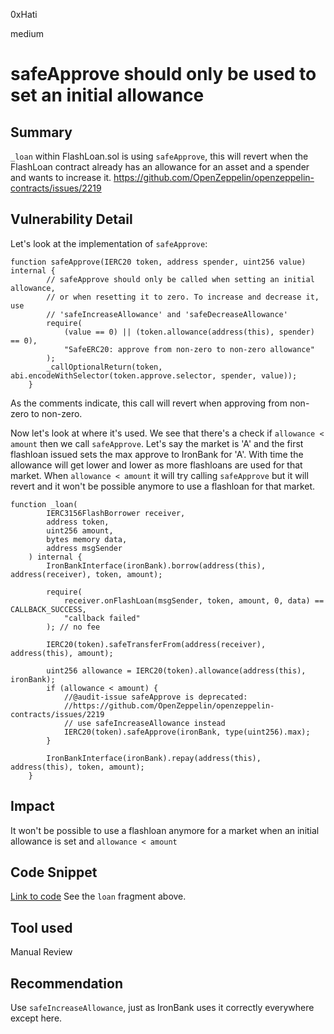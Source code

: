 0xHati

medium

# safeApprove should only be used to set an initial allowance

## Summary
`_loan` within FlashLoan.sol is using `safeApprove`, this will revert when the FlashLoan contract already has an allowance for an asset and a spender and wants to increase it.
https://github.com/OpenZeppelin/openzeppelin-contracts/issues/2219

## Vulnerability Detail
Let's look at the implementation of `safeApprove`:
```solidity
function safeApprove(IERC20 token, address spender, uint256 value) internal {
        // safeApprove should only be called when setting an initial allowance,
        // or when resetting it to zero. To increase and decrease it, use
        // 'safeIncreaseAllowance' and 'safeDecreaseAllowance'
        require(
            (value == 0) || (token.allowance(address(this), spender) == 0),
            "SafeERC20: approve from non-zero to non-zero allowance"
        );
        _callOptionalReturn(token, abi.encodeWithSelector(token.approve.selector, spender, value));
    }
```
As the comments indicate, this call will revert when approving from non-zero to non-zero.

Now let's look at where it's used. We see that there's a check if `allowance < amount` then we call `safeApprove`. Let's say the market is 'A' and the first flashloan issued sets the max approve to IronBank for 'A'. With time the allowance will get lower and lower as more flashloans are used for that market. When `allowance < amount` it will try calling `safeApprove` but it will revert and it won't be possible anymore to use a flashloan for that market.

```solidity
function _loan(
        IERC3156FlashBorrower receiver,
        address token,
        uint256 amount,
        bytes memory data,
        address msgSender
    ) internal {
        IronBankInterface(ironBank).borrow(address(this), address(receiver), token, amount);

        require(
            receiver.onFlashLoan(msgSender, token, amount, 0, data) == CALLBACK_SUCCESS,
            "callback failed"
        ); // no fee

        IERC20(token).safeTransferFrom(address(receiver), address(this), amount);

        uint256 allowance = IERC20(token).allowance(address(this), ironBank);
        if (allowance < amount) {
            //@audit-issue safeApprove is deprecated:
            //https://github.com/OpenZeppelin/openzeppelin-contracts/issues/2219
            // use safeIncreaseAllowance instead
            IERC20(token).safeApprove(ironBank, type(uint256).max);
        }

        IronBankInterface(ironBank).repay(address(this), address(this), token, amount);
    }
```

## Impact
It won't be possible to use a flashloan anymore for a market when an initial allowance is set and 
`allowance < amount`
## Code Snippet
[Link to code](https://github.com/sherlock-audit/2023-05-ironbank/blob/main/ib-v2/src/flashLoan/FlashLoan.sol#L108)
See the `loan` fragment above.
## Tool used

Manual Review

## Recommendation
Use `safeIncreaseAllowance`, just as IronBank uses it correctly everywhere except here.

